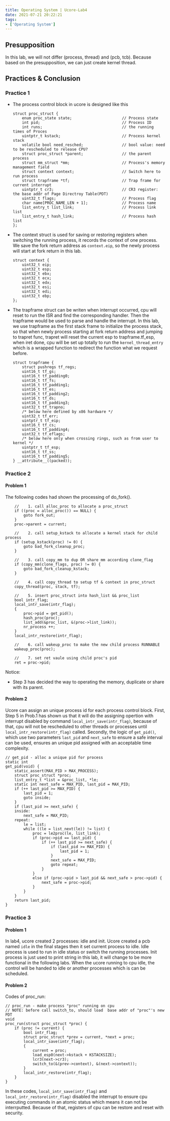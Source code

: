 ```yaml
---
title: Operating System | Ucore-Lab4
date: 2021-07-21 20:22:21
tags:
- ['Operating System']
---
```


## Presupposition
In this lab, we will not differ (process, thread) and (pcb, tcb). Because based on the presupposition, we can just create kernel thread.

## Practices & Conclusion

### Practice 1
- The process control block in ucore is designed like this
    ```
    struct proc_struct {
        enum proc_state state;                      // Process state
        int pid;                                    // Process ID
        int runs;                                   // the running times of Proces
        uintptr_t kstack;                           // Process kernel stack
        volatile bool need_resched;                 // bool value: need to be rescheduled to release CPU?
        struct proc_struct *parent;                 // the parent process
        struct mm_struct *mm;                       // Process's memory management field
        struct context context;                     // Switch here to run process
        struct trapframe *tf;                       // Trap frame for current interrupt
        uintptr_t cr3;                              // CR3 register: the base addr of Page Directroy Table(PDT)
        uint32_t flags;                             // Process flag
        char name[PROC_NAME_LEN + 1];               // Process name
        list_entry_t list_link;                     // Process link list 
        list_entry_t hash_link;                     // Process hash list
    };
    ```

- The context struct is used for saving or restoring registers when switching the running process, it records the context of one process. We save the fork return address as ```context.eip```, so the newly process will start at fork return in this lab.
    ```
    struct context {
        uint32_t eip;
        uint32_t esp;
        uint32_t ebx;
        uint32_t ecx;
        uint32_t edx;
        uint32_t esi;
        uint32_t edi;
        uint32_t ebp;
    };
    ```

- The trapframe struct can be writen when interrupt occurred, cpu will reset to run the ISR and find the corresponding handler. Then the trapframe would be used to parse and handle the interrupt. In this lab, we use trapframe as the first stack frame to initialize the process stack, so that when newly process starting at fork return address and jumping to trapret func, trapret will reset the current esp to trapframe.tf_esp, when iret done, cpu will be set up totally to run the ```kernel_thread_entry``` which is a wrapped function to redirect the function what we request before.
    ```
    struct trapframe {
        struct pushregs tf_regs;
        uint16_t tf_gs;
        uint16_t tf_padding0;
        uint16_t tf_fs;
        uint16_t tf_padding1;
        uint16_t tf_es;
        uint16_t tf_padding2;
        uint16_t tf_ds;
        uint16_t tf_padding3;
        uint32_t tf_trapno;
        /* below here defined by x86 hardware */
        uint32_t tf_err;
        uintptr_t tf_eip;
        uint16_t tf_cs;
        uint16_t tf_padding4;
        uint32_t tf_eflags;
        /* below here only when crossing rings, such as from user to kernel */
        uintptr_t tf_esp;
        uint16_t tf_ss;
        uint16_t tf_padding5;
    } __attribute__((packed));
    ```

### Practice 2

#### Problem 1
The following codes had shown the processing of do_fork().
```
    //    1. call alloc_proc to allocate a proc_struct
    if ((proc = alloc_proc()) == NULL) {
        goto fork_out;
    }
    proc->parent = current;
    
    //    2. call setup_kstack to allocate a kernel stack for child process
    if (setup_kstack(proc) != 0) {
        goto bad_fork_cleanup_proc;
    }
    
    //    3. call copy_mm to dup OR share mm according clone_flag
    if (copy_mm(clone_flags, proc) != 0) {
        goto bad_fork_cleanup_kstack;
    }
    
    //    4. call copy_thread to setup tf & context in proc_struct
    copy_thread(proc, stack, tf);
    
    //    5. insert proc_struct into hash_list && proc_list
    bool intr_flag;
    local_intr_save(intr_flag);
    {
        proc->pid = get_pid();
        hash_proc(proc);
        list_add(&proc_list, &(proc->list_link));
        nr_process ++;
    }
    local_intr_restore(intr_flag);
    
    //    6. call wakeup_proc to make the new child process RUNNABLE
    wakeup_proc(proc);

    //    7. set ret vaule using child proc's pid
    ret = proc->pid;
```
Notice: 
- Step 3 has decided the way to operating the memory, duplicate or share with its parent.

#### Problem 2
Ucore can assign an unique process id for each process control block. First, Step 5 in Prob.1 has shown us that it will do the assigning opertion with interrupt disabled by command ```local_intr_save(intr_flag)```, because of that, cpu will not be rescheduled to other threads or processes until ```local_intr_restore(intr_flag)``` called. Secondly, the logic of ```get_pid()```, which use two parameters ```last_pid``` and ```next_safe``` to ensure a safe interval can be used, ensures an unique pid assigned with an acceptable time complexity.
```
// get_pid - alloc a unique pid for process
static int
get_pid(void) {
    static_assert(MAX_PID > MAX_PROCESS);
    struct proc_struct *proc;
    list_entry_t *list = &proc_list, *le;
    static int next_safe = MAX_PID, last_pid = MAX_PID;
    if (++ last_pid >= MAX_PID) {
        last_pid = 1;
        goto inside;
    }
    if (last_pid >= next_safe) {
    inside:
        next_safe = MAX_PID;
    repeat:
        le = list;
        while ((le = list_next(le)) != list) {
            proc = le2proc(le, list_link);
            if (proc->pid == last_pid) {
                if (++ last_pid >= next_safe) {
                    if (last_pid >= MAX_PID) {
                        last_pid = 1;
                    }
                    next_safe = MAX_PID;
                    goto repeat;
                }
            }
            else if (proc->pid > last_pid && next_safe > proc->pid) {
                next_safe = proc->pid;
            }
        }
    }
    return last_pid;
}
```

### Practice 3

#### Problem 1
In lab4, ucore created 2 processes: idle and init. 
Ucore created a pcb named ```idle``` in the final stages then it set current process to idle. Idle process is used to run in idle status or switch the running processes. Init process is just used to print string in this lab, it will change to be more functional in the following labs. When the ucore running to cpu idle, the control will be handed to idle or another processes which is can be scheduled.

#### Problem 2
Codes of proc_run:
```
// proc_run - make process "proc" running on cpu
// NOTE: before call switch_to, should load  base addr of "proc"'s new PDT
void
proc_run(struct proc_struct *proc) {
    if (proc != current) {
        bool intr_flag;
        struct proc_struct *prev = current, *next = proc;
        local_intr_save(intr_flag);
        {
            current = proc;
            load_esp0(next->kstack + KSTACKSIZE);
            lcr3(next->cr3);
            switch_to(&(prev->context), &(next->context));
        }
        local_intr_restore(intr_flag);
    }
}
```
In these codes, ```local_intr_save(intr_flag)``` and ```local_intr_restore(intr_flag)``` disabled the interrupt to ensure cpu executing commands in an atomic status which means it can not be interrputted. Because of that, registers of cpu can be restore and reset with security. 